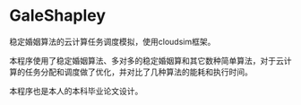 # GaleShapley
稳定婚姻算法的云计算任务调度模拟，使用cloudsim框架。

本程序使用了稳定婚姻算法、多对多的稳定婚姻算和其它数种简单算法，对于云计算的任务分配和调度做了优化，并对比了几种算法的能耗和执行时间。

本程序也是本人的本科毕业论文设计。